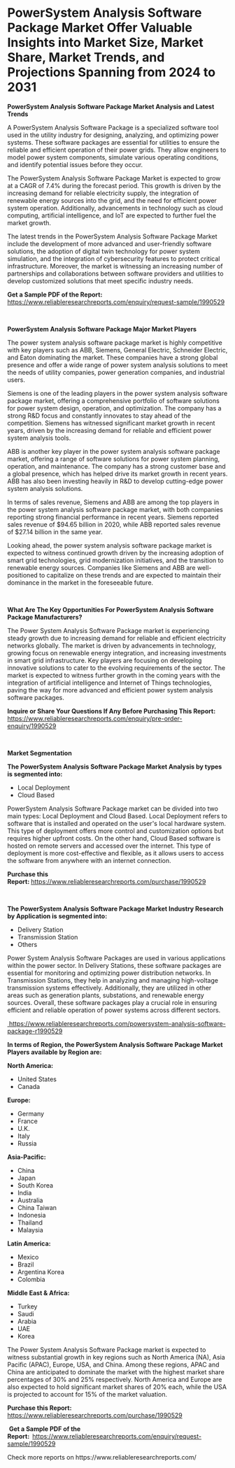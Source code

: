 <p><h1>PowerSystem Analysis Software Package Market Offer Valuable Insights into Market Size, Market Share, Market Trends, and Projections Spanning from 2024 to 2031</h1></p><p><strong>PowerSystem Analysis Software Package Market Analysis and Latest Trends</strong></p>
<p><p>A PowerSystem Analysis Software Package is a specialized software tool used in the utility industry for designing, analyzing, and optimizing power systems. These software packages are essential for utilities to ensure the reliable and efficient operation of their power grids. They allow engineers to model power system components, simulate various operating conditions, and identify potential issues before they occur.</p><p>The PowerSystem Analysis Software Package Market is expected to grow at a CAGR of 7.4% during the forecast period. This growth is driven by the increasing demand for reliable electricity supply, the integration of renewable energy sources into the grid, and the need for efficient power system operation. Additionally, advancements in technology such as cloud computing, artificial intelligence, and IoT are expected to further fuel the market growth.</p><p>The latest trends in the PowerSystem Analysis Software Package Market include the development of more advanced and user-friendly software solutions, the adoption of digital twin technology for power system simulation, and the integration of cybersecurity features to protect critical infrastructure. Moreover, the market is witnessing an increasing number of partnerships and collaborations between software providers and utilities to develop customized solutions that meet specific industry needs.</p></p>
<p><strong>Get a Sample PDF of the Report:&nbsp;</strong> <a href="https://www.reliableresearchreports.com/enquiry/request-sample/1990529">https://www.reliableresearchreports.com/enquiry/request-sample/1990529</a></p>
<p>&nbsp;</p>
<p><strong>PowerSystem Analysis Software Package Major Market Players</strong></p>
<p><p>The power system analysis software package market is highly competitive with key players such as ABB, Siemens, General Electric, Schneider Electric, and Eaton dominating the market. These companies have a strong global presence and offer a wide range of power system analysis solutions to meet the needs of utility companies, power generation companies, and industrial users.</p><p>Siemens is one of the leading players in the power system analysis software package market, offering a comprehensive portfolio of software solutions for power system design, operation, and optimization. The company has a strong R&D focus and constantly innovates to stay ahead of the competition. Siemens has witnessed significant market growth in recent years, driven by the increasing demand for reliable and efficient power system analysis tools.</p><p>ABB is another key player in the power system analysis software package market, offering a range of software solutions for power system planning, operation, and maintenance. The company has a strong customer base and a global presence, which has helped drive its market growth in recent years. ABB has also been investing heavily in R&D to develop cutting-edge power system analysis solutions.</p><p>In terms of sales revenue, Siemens and ABB are among the top players in the power system analysis software package market, with both companies reporting strong financial performance in recent years. Siemens reported sales revenue of $94.65 billion in 2020, while ABB reported sales revenue of $27.14 billion in the same year.</p><p>Looking ahead, the power system analysis software package market is expected to witness continued growth driven by the increasing adoption of smart grid technologies, grid modernization initiatives, and the transition to renewable energy sources. Companies like Siemens and ABB are well-positioned to capitalize on these trends and are expected to maintain their dominance in the market in the foreseeable future.</p></p>
<p>&nbsp;</p>
<p><strong>What Are The Key Opportunities For PowerSystem Analysis Software Package Manufacturers?</strong></p>
<p><p>The Power System Analysis Software Package market is experiencing steady growth due to increasing demand for reliable and efficient electricity networks globally. The market is driven by advancements in technology, growing focus on renewable energy integration, and increasing investments in smart grid infrastructure. Key players are focusing on developing innovative solutions to cater to the evolving requirements of the sector. The market is expected to witness further growth in the coming years with the integration of artificial intelligence and Internet of Things technologies, paving the way for more advanced and efficient power system analysis software packages.</p></p>
<p><strong>Inquire or Share Your Questions If Any Before Purchasing This Report:</strong> <a href="https://www.reliableresearchreports.com/enquiry/pre-order-enquiry/1990529">https://www.reliableresearchreports.com/enquiry/pre-order-enquiry/1990529</a></p>
<p>&nbsp;</p>
<p><strong>Market Segmentation</strong></p>
<p><strong>The PowerSystem Analysis Software Package Market Analysis by types is segmented into:</strong></p>
<p><ul><li>Local Deployment</li><li>Cloud Based</li></ul></p>
<p><p>PowerSystem Analysis Software Package market can be divided into two main types: Local Deployment and Cloud Based. Local Deployment refers to software that is installed and operated on the user's local hardware system. This type of deployment offers more control and customization options but requires higher upfront costs. On the other hand, Cloud Based software is hosted on remote servers and accessed over the internet. This type of deployment is more cost-effective and flexible, as it allows users to access the software from anywhere with an internet connection.</p></p>
<p><strong>Purchase this Report:&nbsp;</strong><a href="https://www.reliableresearchreports.com/purchase/1990529">https://www.reliableresearchreports.com/purchase/1990529</a></p>
<p>&nbsp;</p>
<p><strong>The PowerSystem Analysis Software Package Market Industry Research by Application is segmented into:</strong></p>
<p><ul><li>Delivery Station</li><li>Transmission Station</li><li>Others</li></ul></p>
<p><p>Power System Analysis Software Packages are used in various applications within the power sector. In Delivery Stations, these software packages are essential for monitoring and optimizing power distribution networks. In Transmission Stations, they help in analyzing and managing high-voltage transmission systems effectively. Additionally, they are utilized in other areas such as generation plants, substations, and renewable energy sources. Overall, these software packages play a crucial role in ensuring efficient and reliable operation of power systems across different sectors.</p></p>
<p><a href="https://www.reliableresearchreports.com/powersystem-analysis-software-package-r1990529">&nbsp;https://www.reliableresearchreports.com/powersystem-analysis-software-package-r1990529</a></p>
<p><strong>In terms of Region, the PowerSystem Analysis Software Package Market Players available by Region are:</strong></p>
<p>
    <p> <strong> North America: </strong>
        <ul>
            <li>United States</li>
            <li>Canada</li>
        </ul>
        </p> 
    <p> <strong> Europe: </strong>
        <ul>
            <li>Germany</li>
            <li>France</li>
            <li>U.K.</li>
            <li>Italy</li>
            <li>Russia</li>
        </ul>
        </p> 
    <p> <strong> Asia-Pacific: </strong>
        <ul>
            <li>China</li>
            <li>Japan</li>
            <li>South Korea</li>
            <li>India</li>
            <li>Australia</li>
            <li>China Taiwan</li>
            <li>Indonesia</li>
            <li>Thailand</li>
            <li>Malaysia</li>
        </ul>
        </p> 
    <p> <strong> Latin America: </strong>
        <ul>
            <li>Mexico</li>
            <li>Brazil</li>
            <li>Argentina Korea</li>
            <li>Colombia</li>
        </ul>
        </p> 
    <p> <strong> Middle East & Africa: </strong>
        <ul>
            <li>Turkey</li>
            <li>Saudi</li>
            <li>Arabia</li>
            <li>UAE</li>
            <li>Korea</li>
        </ul>
    </p>
    </p>
<p><p>The Power System Analysis Software Package market is expected to witness substantial growth in key regions such as North America (NA), Asia Pacific (APAC), Europe, USA, and China. Among these regions, APAC and China are anticipated to dominate the market with the highest market share percentages of 30% and 25% respectively. North America and Europe are also expected to hold significant market shares of 20% each, while the USA is projected to account for 15% of the market valuation.</p></p>
<p><strong>Purchase this Report: </strong><a href="https://www.reliableresearchreports.com/purchase/1990529">https://www.reliableresearchreports.com/purchase/1990529</a></p>
<p>&nbsp;<strong>Get a Sample PDF of the Report:&nbsp;&nbsp;</strong><a href="https://www.reliableresearchreports.com/enquiry/request-sample/1990529">https://www.reliableresearchreports.com/enquiry/request-sample/1990529</a></p>
<p><strong></strong></p>
<p>Check more reports on https://www.reliableresearchreports.com/</p>